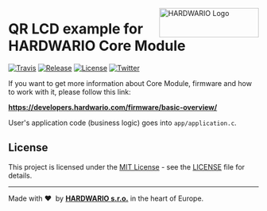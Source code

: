 <a href="https://www.hardwario.com/"><img src="https://www.hardwario.com/ci/assets/hw-logo.svg" width="200" height="59" alt="HARDWARIO Logo" align="right"></a>

# QR LCD example for HARDWARIO Core Module

[![Travis](https://img.shields.io/travis/bigclownprojects/bcf-lcd-qrcode/master.svg)](https://travis-ci.org/bigclownprojects/bcf-lcd-qrcode)
[![Release](https://img.shields.io/github/release/bigclownprojects/bcf-lcd-qrcode.svg)](https://github.com/bigclownprojects/bcf-lcd-qrcode/releases)
[![License](https://img.shields.io/github/license/bigclownprojects/bcf-lcd-qrcode.svg)](https://github.com/bigclownprojects/bcf-lcd-qrcode/blob/master/LICENSE)
[![Twitter](https://img.shields.io/twitter/follow/hardwario_en.svg?style=social&label=Follow)](https://twitter.com/hardwario_en)

If you want to get more information about Core Module, firmware and how to work with it, please follow this link:

**https://developers.hardwario.com/firmware/basic-overview/**

User's application code (business logic) goes into `app/application.c`.

## License

This project is licensed under the [MIT License](https://opensource.org/licenses/MIT/) - see the [LICENSE](LICENSE) file for details.

---

Made with &#x2764;&nbsp; by [**HARDWARIO s.r.o.**](https://www.hardwario.com/) in the heart of Europe.
